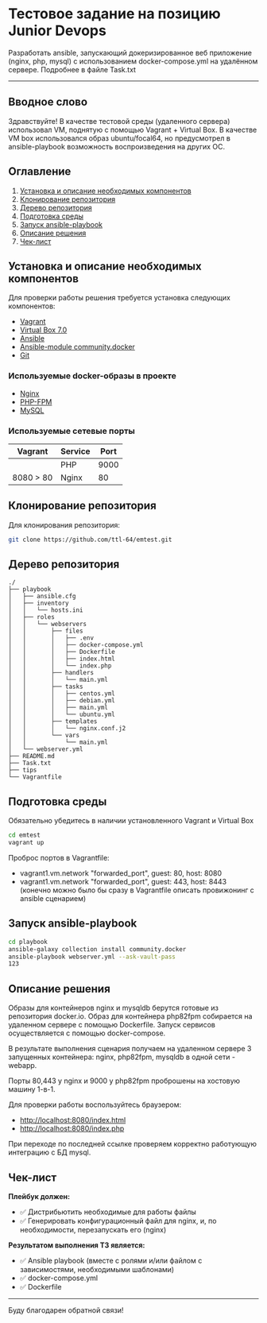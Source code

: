# Тестовое задание на позицию Junior Devops

Разработать ansible, запускающий докеризированное веб приложение (nginx, php, mysql) с использованием docker-compose.yml на удалённом сервере.
Подробнее в файле Task.txt
___
## Вводное слово

Здравствуйте! 
В качестве тестовой среды (удаленного сервера) использовал VM, поднятую с помощью Vagrant + Virtual Box.
В качестве VM box использовался образ ubuntu/focal64, но предусмотрел в ansible-playbook возможность воспроизведения на других ОС.

## Оглавление

1. [Установка и описание необходимых компонентов](#установка-и-описание-необходимых-компонентов)
2. [Клонирование репозитория](#клонирование-репозитория)
3. [Дерево репозитория](#дерево-репозитория)
4. [Подготовка среды](#подготовка-среды)
5. [Запуск ansible-playbook](#запуск-ansible-playbook)
6. [Описание решения](#описание-решения)
7. [Чек-лист](#чек-лист)


## Установка и описание необходимых компонентов

Для проверки работы решения требуется установка следующих компонентов:
* [Vagrant](https://developer.hashicorp.com/vagrant/install?product_intent=vagrant)
* [Virtual Box 7.0](https://www.virtualbox.org/wiki/Downloads)
* [Ansible](https://docs.ansible.com/ansible/latest/installation_guide/installation_distros.html)
* [Ansible-module community.docker](https://galaxy.ansible.com/ui/repo/published/community/docker/)
* [Git](https://git-scm.com/downloads)

### Используемые docker-образы в проекте
* [Nginx](https://hub.docker.com/layers/library/nginx/alpine/images/sha256-ae136e431e76e12e5d84979ea5e2ffff4dd9589c2435c8bb9e33e6c3960111d3?context=explore)
* [PHP-FPM](https://hub.docker.com/layers/library/php/8.2-fpm/images/sha256-d22521c5a777b857dd9a5630872c4b1b4d3640b23791bea98ef03af35a59c4fd?context=explore)
* [MySQL](https://hub.docker.com/layers/library/mysql/9.0/images/sha256-0cf8b60f74e235c4dd4beb762b10ec6da3dce30265f5f1d40c2c11fa7872ebd9?context=explore)

### Используемые сетевые порты
|  Vagrant| Service    | Port |
|---------|------------|------|
|         | PHP        | 9000 |
|8080 > 80| Nginx      | 80   |

## Клонирование репозитория

Для клонирования репозитория:
```sh
git clone https://github.com/ttl-64/emtest.git
```

## Дерево репозитория
```
./
├── playbook
│   ├── ansible.cfg
│   ├── inventory
│   │   └── hosts.ini
│   ├── roles
│   │   └── webservers
│   │       ├── files
│   │       │   ├── .env
│   │       │   ├── docker-compose.yml
│   │       │   ├── Dockerfile
│   │       │   ├── index.html
│   │       │   └── index.php
│   │       ├── handlers
│   │       │   └── main.yml
│   │       ├── tasks
│   │       │   ├── centos.yml
│   │       │   ├── debian.yml
│   │       │   ├── main.yml
│   │       │   └── ubuntu.yml
│   │       ├── templates
│   │       │   └── nginx.conf.j2
│   │       └── vars
│   │           └── main.yml
│   └── webserver.yml
├── README.md
├── Task.txt
├── tips
└── Vagrantfile
```

## Подготовка среды

Обязательно убедитесь в наличии установленного Vagrant и Virtual Box

```sh
cd emtest
vagrant up
```
Проброс портов в Vagrantfile:
- vagrant1.vm.network "forwarded_port", guest: 80, host: 8080
- vagrant1.vm.network "forwarded_port", guest: 443, host: 8443
(конечно можно было бы сразу в Vagrantfile описать провижонинг с ansible сценарием)

## Запуск ansible-playbook

```sh
cd playbook
ansible-galaxy collection install community.docker
ansible-playbook webserver.yml --ask-vault-pass
123
```

## Описание решения
Образы для контейнеров nginx и mysqldb берутся готовые из репозитория docker.io.
Образ для контейнера php82fpm собирается на удаленном сервере с помощью Dockerfile.
Запуск сервисов осуществляется с помощью docker-compose.

В результате выполнения сценария получаем на удаленном сервере 3 запущенных контейнера: nginx, php82fpm, mysqldb в одной сети - webapp.

Порты 80,443 у nginx и 9000 у php82fpm проброшены на хостовую машину 1-в-1.

Для проверки работы воспользуйтесь браузером:
* [http://localhost:8080/index.html](http://localhost:8080/index.html)
* [http://localhost:8080/index.php](http://localhost:8080/index.php)

При переходе по последней ссылке проверяем корректно работующую интеграцию с БД mysql.

## Чек-лист

**Плейбук должен:**
- :white_check_mark: Дистрибьютить необходимые для работы файлы
- :white_check_mark: Генерировать конфигурационный файл для nginx, и, по необходимости,
перезапускать его (nginx)

**Результатом выполнения ТЗ является:**
- :white_check_mark: Ansible playbook (вместе с ролями и/или файлом с зависимостями, необходимыми
шаблонами)
- :white_check_mark: docker-compose.yml
- :white_check_mark: Dockerfile
___
Буду благодарен обратной связи!